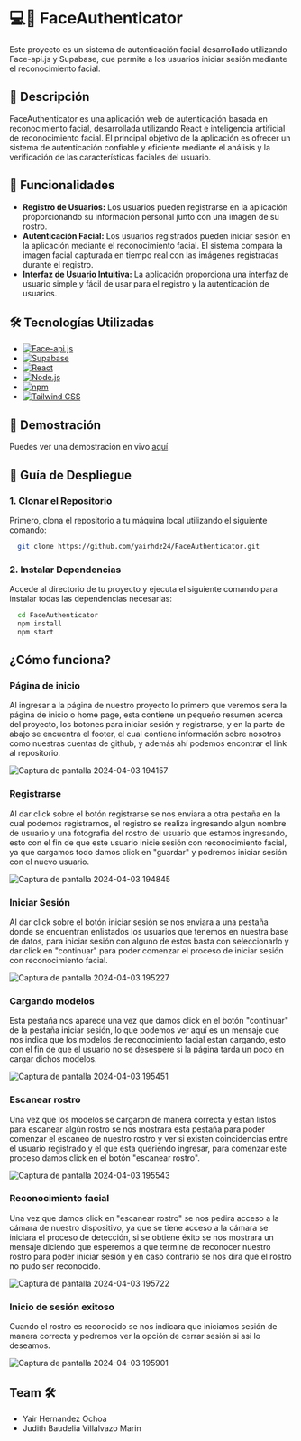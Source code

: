 # 💻🔐 FaceAuthenticator

Este proyecto es un sistema de autenticación facial desarrollado utilizando Face-api.js y Supabase, que permite a los usuarios iniciar sesión mediante el reconocimiento facial.

## 📝 Descripción

FaceAuthenticator es una aplicación web de autenticación basada en reconocimiento facial, desarrollada utilizando React e inteligencia artificial de reconocimiento facial. El principal objetivo de la aplicación es ofrecer un sistema de autenticación confiable y eficiente mediante el análisis y la verificación de las características faciales del usuario.

## 🚀 Funcionalidades

- **Registro de Usuarios:** Los usuarios pueden registrarse en la aplicación proporcionando su información personal junto con una imagen de su rostro.
- **Autenticación Facial:** Los usuarios registrados pueden iniciar sesión en la aplicación mediante el reconocimiento facial. El sistema compara la imagen facial capturada en tiempo real con las imágenes registradas durante el registro.
- **Interfaz de Usuario Intuitiva:** La aplicación proporciona una interfaz de usuario simple y fácil de usar para el registro y la autenticación de usuarios.


## 🛠️ Tecnologías Utilizadas

- [![Face-api.js](https://img.shields.io/badge/Face--api.js-%23000?style=for-the-badge&logo=javascript&logoColor=white)](https://github.com/justadudewhohacks/face-api.js)
- [![Supabase](https://img.shields.io/badge/Supabase-%2300B289?style=for-the-badge&logo=supabase&logoColor=white)](https://supabase.io/)
- [![React](https://img.shields.io/badge/React-%2361DAFB?style=for-the-badge&logo=react&logoColor=black)](https://reactjs.org/)
- [![Node.js](https://img.shields.io/badge/Node.js-%23339933?style=for-the-badge&logo=node.js&logoColor=white)](https://nodejs.org/)
- [![npm](https://img.shields.io/badge/npm-%23000000?style=for-the-badge&logo=npm&logoColor=white)](https://www.npmjs.com/)
- [![Tailwind CSS](https://img.shields.io/badge/Tailwind%20CSS-%2338B2AC?style=for-the-badge&logo=tailwind-css&logoColor=white)](https://tailwindcss.com/)

## 🚀 Demostración

Puedes ver una demostración en vivo [aquí](https://faceauthenticator.netlify.app/).

## 🚀 Guía de Despliegue
 ### 1. Clonar el Repositorio
Primero, clona el repositorio a tu máquina local utilizando el siguiente comando:

```bash
  git clone https://github.com/yairhdz24/FaceAuthenticator.git
```

### 2. Instalar Dependencias
Accede al directorio de tu proyecto y ejecuta el siguiente comando para instalar todas las dependencias necesarias:

```bash
  cd FaceAuthenticator
  npm install
  npm start
```
    
## ¿Cómo funciona?
  ### Página de inicio
  Al ingresar a la página de nuestro proyecto lo primero que veremos sera la página de inicio o home page, esta contiene un pequeño resumen acerca del proyecto, los botones para iniciar sesión y registrarse, y en la parte de abajo se encuentra el footer, el cual contiene información sobre nosotros como nuestras cuentas de github, y además ahí podemos encontrar el link al repositorio.
  
  ![Captura de pantalla 2024-04-03 194157](https://github.com/judith-vm/MiCV/assets/157530840/4bf3166a-3d51-4dc5-a8fd-532fb3cbd8b0)

  ### Registrarse
  Al dar click sobre el botón registrarse se nos enviara a otra pestaña en la cual podemos registrarnos, el registro se realiza ingresando algun nombre de usuario y una fotografía del rostro del usuario que estamos ingresando, esto con el fin de que este usuario inicie sesión con reconocimiento facial, ya que cargamos todo damos click en "guardar" y podremos iniciar sesión con el nuevo usuario.
  
![Captura de pantalla 2024-04-03 194845](https://github.com/judith-vm/MiCV/assets/157530840/e8343ffc-212a-4638-bd3b-6da7b4aaa950)

 ### Iniciar Sesión
  Al dar click sobre el botón iniciar sesión se nos enviara a una pestaña donde se encuentran enlistados los usuarios que tenemos en nuestra base de datos, para iniciar sesión con alguno de estos basta con seleccionarlo y dar click en "continuar" para poder comenzar el proceso de iniciar sesión con reconocimiento facial.
  
 ![Captura de pantalla 2024-04-03 195227](https://github.com/judith-vm/MiCV/assets/157530840/68913c42-40d4-43d2-af35-d0761d159b94)

 ### Cargando modelos
 Esta pestaña nos aparece una vez que damos click en el botón "continuar" de la pestaña iniciar sesión, lo que podemos ver aquí es un mensaje que nos indica que los modelos de reconocimiento facial estan cargando, esto con el fin de que el usuario no se desespere si la página tarda un poco en cargar dichos modelos.
 
![Captura de pantalla 2024-04-03 195451](https://github.com/judith-vm/MiCV/assets/157530840/9da2e54c-1ffe-4024-bd7a-20da204f9f71)

 ### Escanear rostro
 Una vez que los modelos se cargaron de manera correcta y estan listos para escanear algún rostro se nos mostrara esta pestaña para poder comenzar el escaneo de nuestro rostro y ver si existen coincidencias entre el usuario registrado y el que esta queriendo ingresar, para comenzar este proceso damos click en el botón "escanear rostro".
 
![Captura de pantalla 2024-04-03 195543](https://github.com/judith-vm/MiCV/assets/157530840/777f7e27-41e2-4778-87eb-debc4a7f4b1e)

### Reconocimiento facial
Una vez que damos click en "escanear rostro" se nos pedira acceso a la cámara de nuestro dispositivo, ya que se tiene acceso a la cámara se iniciara el proceso de detección, si se obtiene éxito se nos mostrara un mensaje diciendo que esperemos a que termine de reconocer nuestro rostro para poder iniciar sesión y en caso contrario se nos dira que el rostro no pudo ser reconocido.

![Captura de pantalla 2024-04-03 195722](https://github.com/judith-vm/MiCV/assets/157530840/5a2058e0-9e01-473a-a766-4c7d0af33f33)

### Inicio de sesión exitoso
Cuando el rostro es reconocido se nos indicara que iniciamos sesión de manera correcta y podremos ver la opción de cerrar sesión si asi lo deseamos.

![Captura de pantalla 2024-04-03 195901](https://github.com/judith-vm/MiCV/assets/157530840/0c6e0e8e-c9ac-45d4-b770-2fcfa1dd34e1)


 
## Team 🛠️
- Yair Hernandez Ochoa
- Judith Baudelia Villalvazo Marin
